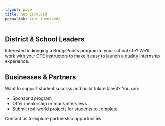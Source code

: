 ```yaml
---
layout: page
title: Get Involved
permalink: /get-involved/
---
```


## District & School Leaders

Interested in bringing a BridgePoints program to your school site? We’ll work with your CTE instructors to make it easy to launch a quality internship experience.

## Businesses & Partners

Want to support student success and build future talent? You can:

- Sponsor a program
- Offer mentorship or mock interviews
- Submit real-world projects for students to complete

Contact us to explore partnership opportunities.
